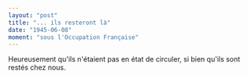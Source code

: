 ```yaml
---
layout: "post"
title: "... ils resteront là"
date: "1945-06-08"
moment: "sous l'Occupation Française"
---
```


Heureusement qu'ils n'étaient pas en état de circuler, si bien qu'ils sont restés chez nous.


<div class="histoire"></div>

<div class="commentaire"></div>